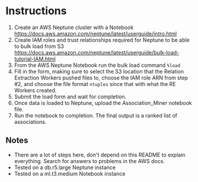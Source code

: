 # Instructions
1. Create an AWS Neptune cluster with a Notebook https://docs.aws.amazon.com/neptune/latest/userguide/intro.html
2. Create IAM roles and trust relationships required for Neptune to be able to bulk load from S3 https://docs.aws.amazon.com/neptune/latest/userguide/bulk-load-tutorial-IAM.html
3. From the AWS Neptune Notebook run the bulk load command ```%load```
4. Fill in the form, making sure to select the S3 location that the Relation Extraction Workers pushed files to, choose the IAM role ARN from step #2, and choose the file format ```ntuples``` since that with what the RE Workers created.
5. Submit the load form and wait for completion.
6. Once data is loaded to Neptune, upload the Association_Miner notebook file.
7. Run the notebook to completion. The final output is a ranked list of associations.

## Notes
 - There are a lot of steps here, don't depend on this README to explain everything. Search for answers to problems in the AWS docs.
 - Tested on a db.r5.large Neptune instance
 - Tested on a ml.t3.medium Notebook instance